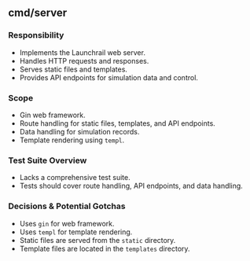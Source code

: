 ## cmd/server

### Responsibility
- Implements the Launchrail web server.
- Handles HTTP requests and responses.
- Serves static files and templates.
- Provides API endpoints for simulation data and control.

### Scope
- Gin web framework.
- Route handling for static files, templates, and API endpoints.
- Data handling for simulation records.
- Template rendering using `templ`.

### Test Suite Overview
- Lacks a comprehensive test suite.
- Tests should cover route handling, API endpoints, and data handling.

### Decisions & Potential Gotchas
- Uses `gin` for web framework.
- Uses `templ` for template rendering.
- Static files are served from the `static` directory.
- Template files are located in the `templates` directory.
